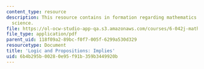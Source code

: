 ```yaml
---
content_type: resource
description: This resource contains in formation regarding mathematics for computer
  science.
file: https://ol-ocw-studio-app-qa.s3.amazonaws.com/courses/6-042j-mathematics-for-computer-science-spring-2015/6b4b295b00280e95f91b359b3449920b_MIT6_042JS16_Implies.pdf
file_type: application/pdf
parent_uid: 118f09a2-89bc-f0f7-005f-6299a530d329
resourcetype: Document
title: 'Logic and Propositions: Implies'
uid: 6b4b295b-0028-0e95-f91b-359b3449920b
---
```

